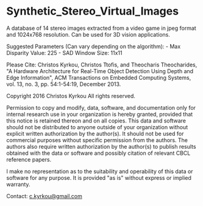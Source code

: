 # Synthetic_Stereo_Virtual_Images

A database of 14 stereo images extracted from a video game in jpeg format and 1024x768 resolution.
Can be used for 3D vision applications.

Suggested Parameters (Can vary depending on the algorithm):
	- Max Disparity Value: 225
	- SAD Window Size: 11x11

Please Cite:
Christos Kyrkou, Christos Ttofis, and Theocharis Theocharides, "A Hardware Architecture for Real-Time Object Detection Using Depth and Edge Information", ACM Transactions on Embedded Computing Systems, vol. 13, no. 3, pp. 54:1-54:19, December 2013.



Copyright 2016
Christos Kyrkou
All rights reserved.

Permission to copy and modify, data,  software, and documentation only for internal research use in your organization is hereby granted, provided that this notice is retained thereon and on all copies. This data and software should not be distributed to anyone outside of your organization without explicit written authorization by the author(s). It should not be used for commercial purposes without specific permission from the authors. The authors also require written authorization by the author(s) to publish results obtained with the data or software and possibly citation of relevant CBCL reference papers.

I make no representation as to the suitability and operability of this data or software for any purpose. It is provided "as is" without express or implied warranty.

Contact: c.kyrkou@gmail.com
